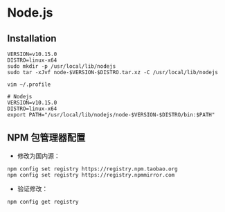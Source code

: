 # Node.js

## Installation

```shell
VERSION=v10.15.0
DISTRO=linux-x64
sudo mkdir -p /usr/local/lib/nodejs
sudo tar -xJvf node-$VERSION-$DISTRO.tar.xz -C /usr/local/lib/nodejs
```

```shell
vim ~/.profile
```

```shell
# Nodejs
VERSION=v10.15.0
DISTRO=linux-x64
export PATH="/usr/local/lib/nodejs/node-$VERSION-$DISTRO/bin:$PATH"
```

## NPM 包管理器配置

* 修改为国内源：
```shell
npm config set registry https://registry.npm.taobao.org
npm config set registry https://registry.npmmirror.com
```
* 验证修改：
```shell
npm config get registry
```
